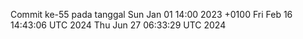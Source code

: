 Commit ke-55 pada tanggal Sun Jan 01 14:00 2023 +0100
Fri Feb 16 14:43:06 UTC 2024
Thu Jun 27 06:33:29 UTC 2024
